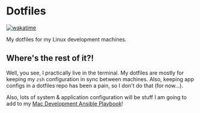 # Dotfiles
[![wakatime](https://wakatime.com/badge/user/018e9fea-539d-4562-81f6-d55ad2a18943/project/d2894a20-5300-4f66-8733-c7d37329b708.svg?style=for-the-badge)](https://wakatime.com/badge/user/018e9fea-539d-4562-81f6-d55ad2a18943/project/d2894a20-5300-4f66-8733-c7d37329b708)

My dotfiles for my Linux development machines.

## Where's the rest of it?!
Well, you see, I practically live in the terminal.  My dotfiles are mostly for keeping my `zsh` configuration in sync between machines.  Also, keeping app configs in a dotfiles repo has been a pain, so I don't do that (for now...).

Also, lots of system & application configuration will be stuff I am going to add to my [Mac Development Ansible Playbook](https://github.com/AlphaGameDeveloper/Mac-Development-Playbook)!